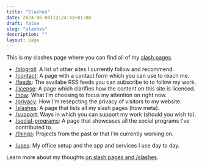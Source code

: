 ```yaml
---
title: "Slashes"
date: 2024-06-04T12:24:43+01:00
draft: false
slug: "slashes"
description: ""
layout: page
---
```


This is my slashes page where you can find all of my [slash pages](https://slashpages.net/).

- [/blogroll](/blogroll/): A list of other sites I currently follow and recommend. 
- [/contact](/contact/): A page with a contact form which you can use to reach me.
- [/feeds](/feeds/): The availabe RSS feeds you can subscribe to to follow my work.
- [/license](/license/): A page which clarifies how the content on this site is licenced.
- [/now](/now/): What I’m choosing to focus my attention on right now.
- [/privacy](/privacy/): How I’m resepcting the privacy of visitors to my website.
- [/slashes](/slashes/): A page that lists all my slash pages (how meta).
- [/support](/support/): Ways in which you can support my work (should you wish to).
- [/social-programs](/social-programs): A page that showcases all the social programs I've contributed to.
- [/things](/things/): Projects from the past or that I’m currently working on.
<!-- [/testimonials](/testimonials/): The kind words my clients have said about working with me. -->
- [/uses](/uses/): My office setup and the app and services I use day to day.

Learn more about my thoughts [on slash pages and /slashes](/writing/slash-pages-and-slashes/).